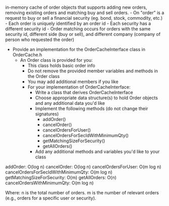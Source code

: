 in-memory cache of order objects that supports 
    adding new orders, removing existing orders and matching buy and sell orders. 
		- On "order" is a request to buy or sell a financial security (eg. bond, stock, 
		  commodity, etc.)
		- Each order is uniquely identified by an order id
		- Each security has a different security id 
		- Order matching occurs for orders with the same security id, different side (buy or sell),
		  and different company (company of person who requested the order)
 
  - Provide an implementation for the OrderCacheInterface class in OrderCache.h 
    - An Order class is provided for you:
       - This class holds basic order info
       - Do not remove the provided member variables and methods in the Order class
       - You may add additional members if you like
       - For your implementation of OrderCacheInterface:
            - Write a class that derives OrderCacheInterface
            - Choose appropriate data structure(s) to hold Order objects and any additional data you'd like            
            - Implement the following methods (do not change their signatures)
                - addOrder()
                - cancelOrder()
                - cancelOrdersForUser()
                - cancelOrdersForSecIdWithMinimumQty()
			    - getMatchingSizeForSecurity()
                - getAllOrders()
            - Add any additional methods and variables you'd like to your class


addOrder:                           O(log n)
cancelOrder:                        O(log n)
cancelOrdersForUser:                O(m log n)
cancelOrdersForSecIdWithMinimumQty: O(m log n)
getMatchingSizeForSecurity:         O(m)
getAllOrders:                       O(n)
cancelOrdersWithMinimumQty:         O(m log n)

Where:
  n is the total number of orders.
  m is the number of relevant orders (e.g., orders for a specific user or security).
